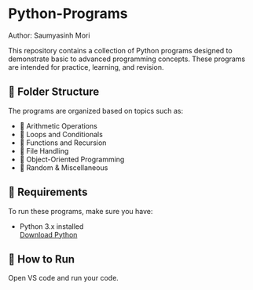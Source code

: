 # Python-Programs
Author: Saumyasinh Mori 

This repository contains a collection of Python programs designed to demonstrate basic to advanced programming concepts. These programs are intended for practice, learning, and revision.

## 📂 Folder Structure

The programs are organized based on topics such as:

- 🔢 Arithmetic Operations
- 🧮 Loops and Conditionals
- 🧠 Functions and Recursion
- 📁 File Handling
- 🧪 Object-Oriented Programming
- 🎲 Random & Miscellaneous

## 📌 Requirements

To run these programs, make sure you have:

- Python 3.x installed  
  [Download Python](https://www.python.org/downloads/)

## 🚀 How to Run
Open VS code and run your code.
